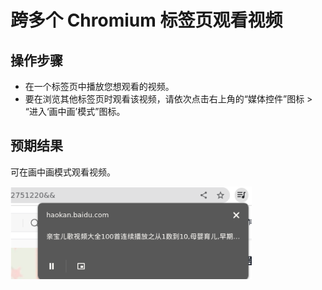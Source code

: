 # 跨多个 Chromium 标签页观看视频

## 操作步骤

- 在一个标签页中播放您想观看的视频。
- 要在浏览其他标签页时观看该视频，请依次点击右上角的“媒体控件”图标 > “进入‘画中画’模式”图标。

## 预期结果

可在画中画模式观看视频。

![跨多个Chromium标签页观看视频-1](./img/跨多个Chromium标签页观看视频-1.png)
